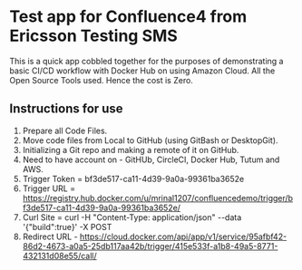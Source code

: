 # Test app for Confluence4 from Ericsson Testing SMS

This is a quick app cobbled together for the purposes of demonstrating a basic CI/CD workflow with Docker Hub on using Amazon Cloud.
All the Open Source Tools used. Hence the cost is Zero.

## Instructions for use

1. Prepare all Code Files.
2. Move code files from Local to GitHub (using GitBash or DesktopGit).
3. Initializing a Git repo and making a remote of it on GitHub.
4. Need to have account on - GitHUb, CircleCI, Docker Hub, Tutum and AWS.
5. Trigger Token = bf3de517-ca11-4d39-9a0a-99361ba3652e
6. Trigger URL = https://registry.hub.docker.com/u/mrinal1207/confluencedemo/trigger/bf3de517-ca11-4d39-9a0a-99361ba3652e/
7. Curl Site = curl -H "Content-Type: application/json" --data '{"build":true}' -X POST 
8. Redirect URL - https://cloud.docker.com/api/app/v1/service/95afbf42-86d2-4673-a0a5-25db117aa42b/trigger/415e533f-a1b8-49a5-8771-432131d08e55/call/
